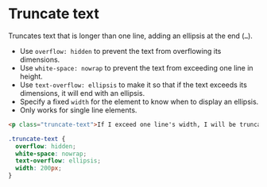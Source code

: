 # Truncate text

Truncates text that is longer than one line, adding an ellipsis at the end (`…`).

* Use `overflow: hidden` to prevent the text from overflowing its dimensions.
* Use `white-space: nowrap` to prevent the text from exceeding one line in height.
* Use `text-overflow: ellipsis` to make it so that if the text exceeds its dimensions, it will end with an ellipsis.
* Specify a fixed `width` for the element to know when to display an ellipsis.
* Only works for single line elements.

```html
<p class="truncate-text">If I exceed one line's width, I will be truncated.</p>
```

```css
.truncate-text {
  overflow: hidden;
  white-space: nowrap;
  text-overflow: ellipsis;
  width: 200px;
}
```
